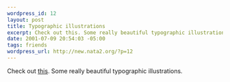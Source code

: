 ```yaml
--- 
wordpress_id: 12
layout: post
title: Typographic illustrations
excerpt: Check out this. Some really beautiful typographic illustrations.
date: 2001-07-09 20:54:03 -05:00
tags: friends
wordpress_url: http://new.nata2.org/?p=12
---
```

Check out <a href="http://www.bemboszoo.com/">this</a>. Some really beautiful typographic illustrations.
